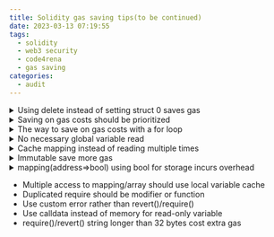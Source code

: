 ```yaml
---
title: Solidity gas saving tips(to be continued)
date: 2023-03-13 07:19:55
tags:
  - solidity
  - web3 security
  - code4rena
  - gas saving
categories:
  - audit
---
```


<details>
  <summary>Using delete instead of setting struct 0 saves gas</summary>
    ```javascript
    -   pool.long0ProtocolFees = 0;
    +   delete pool.long0ProtocolFees;
    ```
</details>

<details>
  <summary>Saving on gas costs should be prioritized</summary>
    ```javacript
    +    require(block.timestamp <= deadline, "KYCRegistry: signature expired");

        require(
        !kycState[kycRequirementGroup][user],
        "KYCRegistry: user already verified"
        );
    -    require(block.timestamp <= deadline, "KYCRegistry: signature expired");
        bytes32 structHash = keccak256(
        abi.encode(_APPROVAL_TYPEHASH, kycRequirementGroup, user, deadline)
        );
    ```

</details>

<details>
  <summary>The way to save on gas costs with a for loop</summary>
   ```javascript
    -    for (uint256 i = 0; i < exCallData.length; ++i) {

    +    for (uint256 i = 0; i < exCallData.length;) {
    +      unchecked {
    +        ++i;
    +      }
        }
    }
    ```

</details>

<details>
  <summary>No necessary global variable read</summary>

```javascript
-    doTransferOut(admin, reduceAmount);
+    doTransferOut(payable(msg.sender), reduceAmount);
-    emit ReservesReduced(admin, reduceAmount, totalReservesNew);
+    emit ReservesReduced(msg.sender, reduceAmount, totalReservesNew);

```

</details>

<details>
  <summary>Cache mapping instead of reading multiple times</summary>
  ```javascript
    -    if (fTokenToUnderlyingPrice[fToken] != 0) {
    -      return fTokenToUnderlyingPrice[fToken];
    +    uint256 fToken = fTokenToUnderlyingPrice[fToken];
    +    if(fToken != 0) {
    +      return fToken;   
        }
  ```
</details>

<details>
  <summary>Immutable save more gas</summary>
  ```javascript
    -  address public owner;
    +  address public immutable owner;
  ```
</details>

<details>
  <summary>mapping(address⇒bool) using bool for storage incurs overhead</summary>
  ```javascript
   -  mapping(address => bool) public allowedAsset;
   +  mapping(address => uint256) public allowedAsset;
  ```
</details>

- Multiple access to mapping/array should use local variable cache
- Duplicated require should be modifier or function
- Use custom error rather than revert()/require()
- Use calldata instead of memory for read-only variable
- require()/revert() string longer than 32 bytes cost extra gas
